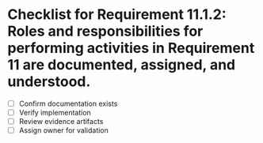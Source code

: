 # Checklist for Requirement 11.1.2: Roles and responsibilities for performing activities in Requirement 11 are documented, assigned, and understood.

- [ ] Confirm documentation exists
- [ ] Verify implementation
- [ ] Review evidence artifacts
- [ ] Assign owner for validation
